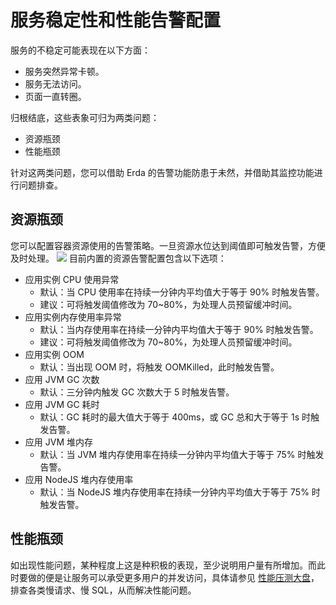 # 服务稳定性和性能告警配置

服务的不稳定可能表现在以下方面：

* 服务突然异常卡顿。
* 服务无法访问。
* 页面一直转圈。

归根结底，这些表象可归为两类问题：

* 资源瓶颈
* 性能瓶颈

针对这两类问题，您可以借助 Erda 的告警功能防患于未然，并借助其监控功能进行问题排查。

## 资源瓶颈

您可以配置容器资源使用的告警策略。一旦资源水位达到阈值即可触发告警，方便及时处理。
![](https://terminus-paas.oss-cn-hangzhou.aliyuncs.com/paas-doc/2021/08/23/4359c21b-4870-411e-9838-48226c14a21b.png)
目前内置的资源告警配置包含以下选项：

- 应用实例 CPU 使用异常
    - 默认：当 CPU 使用率在持续一分钟内平均值大于等于 90% 时触发告警。
    - 建议：可将触发阈值修改为 70~80%，为处理人员预留缓冲时间。
- 应用实例内存使用率异常
    - 默认：当内存使用率在持续一分钟内平均值大于等于 90% 时触发告警。
    - 建议：可将触发阈值修改为 70~80%，为处理人员预留缓冲时间。
- 应用实例 OOM
    - 默认：当出现 OOM 时，将触发 OOMKilled，此时触发告警。
- 应用 JVM GC 次数
    - 默认：三分钟内触发 GC 次数大于 5 时触发告警。
- 应用 JVM GC 耗时
    - 默认：GC 耗时的最大值大于等于 400ms，或 GC 总和大于等于 1s 时触发告警。
- 应用 JVM 堆内存
    - 默认：当 JVM 堆内存使用率在持续一分钟内平均值大于等于 75% 时触发告警。
- 应用 NodeJS 堆内存使用率
    - 默认：当 NodeJS 堆内存使用率在持续一分钟内平均值大于等于 75% 时触发告警。

## 性能瓶颈

如出现性能问题，某种程度上这是种积极的表现，至少说明用户量有所增加。而此时要做的便是让服务可以承受更多用户的并发访问，具体请参见 [性能压测大盘](pressure-test-dashboard.md)，排查各类慢请求、慢 SQL，从而解决性能问题。
